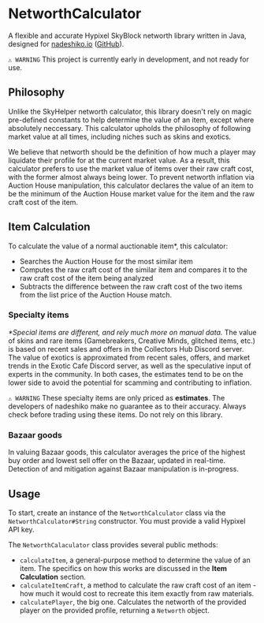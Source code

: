 # NetworthCalculator
A flexible and accurate Hypixel SkyBlock networth library written in Java, designed for [nadeshiko.io](https://nadeshiko.io) ([GitHub](https://github.com/NadeshikoStats/nadeshiko.io)).

` ⚠️ WARNING ` This project is currently early in development, and not ready for use.

## Philosophy
Unlike the SkyHelper networth calculator, this library doesn't rely on magic pre-defined constants to help determine the value of an item, except where absolutely neccessary. This calculator upholds the philosophy of following market value at all times, including niches such as skins and exotics.

We believe that networth should be the definition of how much a player may liquidate their profile for at the current market value. As a result, this calculator prefers to use the market value of items over their raw craft cost, with the former almost always being lower. To prevent networth inflation via Auction House manipulation, this calculator declares the value of an item to be the minimum of the Auction House market value for the item and the raw craft cost of the item. 

## Item Calculation
To calculate the value of a normal auctionable item*, this calculator:
 - Searches the Auction House for the most similar item
 - Computes the raw craft cost of the similar item and compares it to the raw craft cost of the item being analyzed
 - Subtracts the difference between the raw craft cost of the two items from the list price of the Auction House match.

### Specialty items
_*Special items are different, and rely much more on manual data._ The value of skins and rare items (Gamebreakers, Creative Minds, glitched items, etc.) is based on recent sales and offers in the Collectors Hub Discord server. The value of exotics is approximated from recent sales, offers, and market trends in the Exotic Cafe Discord server, as well as the speculative input of experts in the community. In both cases, the estimates tend to be on the lower side to avoid the potential for scamming and contributing to inflation. 

` ⚠️ WARNING `  These specialty items are only priced as **estimates**. The developers of nadeshiko make no guarantee as to their accuracy. Always check before trading using these items. Do not rely on this library.

### Bazaar goods
In valuing Bazaar goods, this calculator averages the price of the highest buy order and lowest sell offer on the Bazaar, updated in real-time. Detection of and mitigation against Bazaar manipulation is in-progress.

## Usage
To start, create an instance of the `NetworthCalculator` class via the `NetworthCalculator#String` constructor. You must provide a valid Hypixel API key.

The `NetworthCalaculator` class provides several public methods:
- `calculateItem`, a general-purpose method to determine the value of an item. The specifics on how this works are discussed in the **Item Calculation** section.
- `calculateItemCraft`, a method to calculate the raw craft cost of an item - how much it would cost to recreate this item exactly from raw materials.
- `calculatePlayer`, the big one. Calculates the networth of the provided player on the provided profile, returning a `Networth` object.
